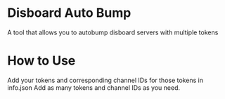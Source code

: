 # Disboard Auto Bump
A tool that allows you to autobump disboard servers with multiple tokens

# How to Use
Add your tokens and corresponding channel IDs for those tokens in info.json
Add as many tokens and channel IDs as you need. 
